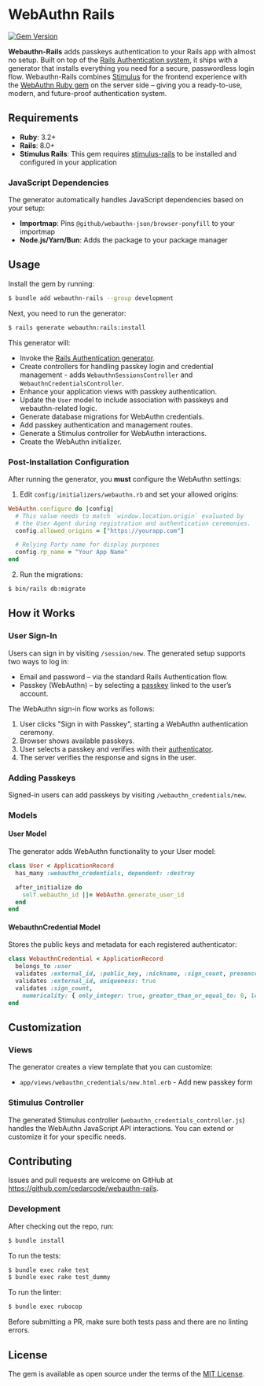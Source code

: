 # WebAuthn Rails

[![Gem Version](https://badge.fury.io/rb/webauthn-rails.svg)](https://badge.fury.io/rb/webauthn-rails)

**Webauthn-Rails** adds passkeys authentication to your Rails app with almost no setup. Built on top of the [Rails Authentication system](https://guides.rubyonrails.org/security.html), 
it ships with a generator that installs everything you need for a secure, passwordless login flow. Webauthn-Rails combines [Stimulus](https://stimulus.hotwired.dev/) for the frontend experience with the [WebAuthn Ruby gem](https://github.com/cedarcode/webauthn-ruby) on the server side – giving you a ready-to-use, modern, and future-proof authentication system.


## Requirements

- **Ruby**: 3.2+
- **Rails**: 8.0+
- **Stimulus Rails**: This gem requires [stimulus-rails](https://github.com/hotwired/stimulus-rails) to be installed and configured in your application

### JavaScript Dependencies

The generator automatically handles JavaScript dependencies based on your setup:

- **Importmap**: Pins `@github/webauthn-json/browser-ponyfill` to your importmap
- **Node.js/Yarn/Bun**: Adds the package to your package manager

## Usage

Install the gem by running:

```bash
$ bundle add webauthn-rails --group development
```

Next, you need to run the generator:

```bash
$ rails generate webauthn:rails:install
```

This generator will:

- Invoke the [Rails Authentication generator](https://github.com/rails/rails/blob/main/railties/lib/rails/generators/rails/authentication/authentication_generator.rb).
- Create controllers for handling passkey login and credential management - adds `WebauthnSessionsController` and `WebauthnCredentialsController`.
- Enhance your application views with passkey authentication.
- Update the `User` model to include association with passkeys and webauthn-related logic.
- Generate database migrations for WebAuthn credentials.
- Add passkey authentication and management routes.
- Generate a Stimulus controller for WebAuthn interactions.
- Create the WebAuthn initializer.

### Post-Installation Configuration

After running the generator, you **must** configure the WebAuthn settings:

1. Edit `config/initializers/webauthn.rb` and set your allowed origins:

```ruby
WebAuthn.configure do |config|
  # This value needs to match `window.location.origin` evaluated by
  # the User Agent during registration and authentication ceremonies.
  config.allowed_origins = ["https://yourapp.com"]

  # Relying Party name for display purposes
  config.rp_name = "Your App Name"
end
```

2. Run the migrations:

```bash
$ bin/rails db:migrate
```

## How it Works

### User Sign-In

Users can sign in by visiting `/session/new`. The generated setup supports two ways to log in:

- Email and password – via the standard Rails Authentication flow.
- Passkey (WebAuthn) – by selecting a [passkey](https://www.w3.org/TR/webauthn-3/#discoverable-credential) linked to the user’s account.

The WebAuthn sign-in flow works as follows:
1. User clicks "Sign in with Passkey", starting a WebAuthn authentication ceremony.
2. Browser shows available passkeys.
3. User selects a passkey and verifies with their [authenticator](https://www.w3.org/TR/webauthn-3/#webauthn-authenticator).
4. The server verifies the response and signs in the user.


### Adding Passkeys

Signed-in users can add passkeys by visiting `/webauthn_credentials/new`.

### Models

#### User Model

The generator adds WebAuthn functionality to your User model:

```ruby
class User < ApplicationRecord
  has_many :webauthn_credentials, dependent: :destroy

  after_initialize do
    self.webauthn_id ||= WebAuthn.generate_user_id
  end
end
```

#### WebauthnCredential Model

Stores the public keys and metadata for each registered authenticator:

```ruby
class WebauthnCredential < ApplicationRecord
  belongs_to :user
  validates :external_id, :public_key, :nickname, :sign_count, presence: true
  validates :external_id, uniqueness: true
  validates :sign_count,
    numericality: { only_integer: true, greater_than_or_equal_to: 0, less_than_or_equal_to: 2**32 - 1 }
end
```

## Customization

### Views

The generator creates a view template that you can customize:

- `app/views/webauthn_credentials/new.html.erb` - Add new passkey form

### Stimulus Controller

The generated Stimulus controller (`webauthn_credentials_controller.js`) handles the WebAuthn JavaScript API interactions. You can extend or customize it for your specific needs.

## Contributing

Issues and pull requests are welcome on GitHub at https://github.com/cedarcode/webauthn-rails.

### Development

After checking out the repo, run:

```bash
$ bundle install
```

To run the tests:

```bash
$ bundle exec rake test
$ bundle exec rake test_dummy
```

To run the linter:

```bash
$ bundle exec rubocop
```

Before submitting a PR, make sure both tests pass and there are no linting errors.

## License

The gem is available as open source under the terms of the [MIT License](https://opensource.org/licenses/MIT).
